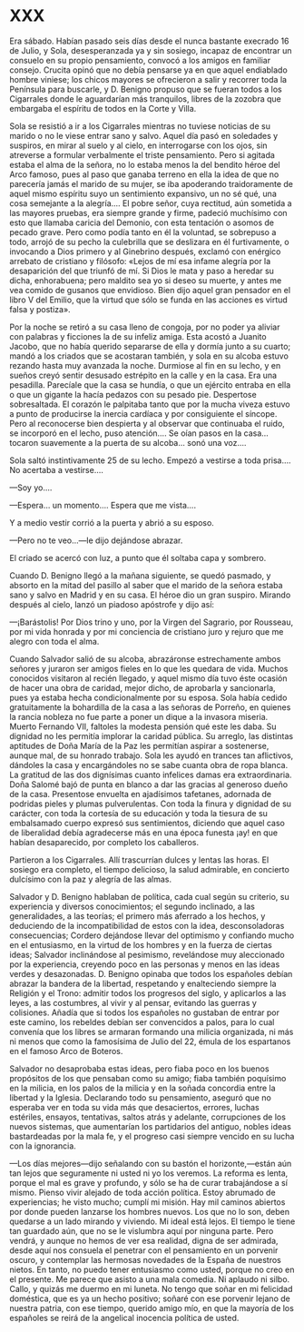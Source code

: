 # XXX

Era sábado. Habían pasado seis días desde el nunca bastante execrado 16 de
Julio, y Sola, desesperanzada ya y sin sosiego, incapaz de encontrar un
consuelo en su propio pensamiento, convocó a los amigos en familiar consejo.
Crucita opinó que no debía pensarse ya en que aquel endiablado hombre viniese;
los chicos mayores se ofrecieron a salir y recorrer toda la Península para
buscarle, y D. Benigno propuso que se fueran todos a los Cigarrales donde le
aguardarían más tranquilos, libres de la zozobra que embargaba el espíritu de
todos en la Corte y Villa.

Sola se resistió a ir a los Cigarrales mientras no tuviese noticias de su
marido o no le viese entrar sano y salvo. Aquel día pasó en soledades
y suspiros, en mirar al suelo y al cielo, en interrogarse con los ojos, sin
atreverse a formular verbalmente el triste pensamiento. Pero si agitada estaba
el alma de la señora, no lo estaba menos la del bendito héroe del Arco famoso,
pues al paso que ganaba terreno en ella la idea de que no parecería jamás el
marido de su mujer, se iba apoderando traidoramente de aquel mismo espíritu
suyo un sentimiento expansivo, un no sé qué, una cosa semejante a la
alegría.... El pobre señor, cuya rectitud, aún sometida a las mayores pruebas,
era siempre grande y firme, padeció muchísimo con esto que llamaba caricia del
Demonio, con esta tentación o asomos de pecado grave. Pero como podía tanto en
él la voluntad, se sobrepuso a todo, arrojó de su pecho la culebrilla que se
deslizara en él furtivamente, o invocando a Dios primero y al Ginebrino
después, exclamó con enérgico arrebato de cristiano y filósofo: «Lejos de mí
esa infame alegría por la desaparición del que triunfó de mí. Si Dios le mata
y paso a heredar su dicha, enhorabuena; pero maldito sea yo si deseo su muerte,
y antes me vea comido de gusanos que envidioso. Bien dijo aquel gran pensador
en el libro V del Emilio, que la virtud que sólo se funda en las acciones es
virtud falsa y postiza».

Por la noche se retiró a su casa lleno de congoja, por no poder ya aliviar con
palabras y ficciones la de su infeliz amiga. Esta acostó a Juanito Jacobo, que
no había querido separarse de ella y dormía junto a su cuarto; mandó a los
criados que se acostaran también, y sola en su alcoba estuvo rezando hasta muy
avanzada la noche. Durmiose al fin en su lecho, y en sueños creyó sentir
desusado estrépito en la calle y en la casa. Era una pesadilla. Parecíale que
la casa se hundía, o que un ejército entraba en ella o que un gigante la hacía
pedazos con su pesado pie. Despertose sobresaltada. El corazón le palpitaba
tanto que por la mucha viveza estuvo a punto de producirse la inercia cardíaca
y por consiguiente el síncope. Pero al reconocerse bien despierta y al observar
que continuaba el ruido, se incorporó en el lecho, puso atención.... Se oían
pasos en la casa... tocaron suavemente a la puerta de su alcoba... sonó una
voz....

Sola saltó instintivamente 25 de su lecho. Empezó a vestirse a toda prisa....
No acertaba a vestirse....

—Soy yo....

—Espera... un momento.... Espera que me vista....

Y a medio vestir corrió a la puerta y abrió a su esposo.

—Pero no te veo...—le dijo dejándose abrazar.

El criado se acercó con luz, a punto que él soltaba capa y sombrero.

Cuando D. Benigno llegó a la mañana siguiente, se quedó pasmado, y absorto en
la mitad del pasillo al saber que el marido de la señora estaba sano y salvo en
Madrid y en su casa. El héroe dio un gran suspiro. Mirando después al cielo,
lanzó un piadoso apóstrofe y dijo así:

—¡Barástolis! Por Dios trino y uno, por la Virgen del Sagrario, por Rousseau,
por mi vida honrada y por mi conciencia de cristiano juro y rejuro que me
alegro con toda el alma.

Cuando Salvador salió de su alcoba, abrazáronse estrechamente ambos señores
y juraron ser amigos fieles en lo que les quedara de vida. Muchos conocidos
visitaron al recién llegado, y aquel mismo día tuvo éste ocasión de hacer una
obra de caridad, mejor dicho, de aprobarla y sancionarla, pues ya estaba hecha
condicionalmente por su esposa. Sola había cedido gratuitamente la bohardilla
de la casa a las señoras de Porreño, en quienes la rancia nobleza no fue parte
a poner un dique a la invasora miseria. Muerto Fernando VII, faltoles la
modesta pensión qué este les daba. Su dignidad no les permitía implorar la
caridad pública. Su arreglo, las distintas aptitudes de Doña María de la Paz
les permitían aspirar a sostenerse, aunque mal, de su honrado trabajo. Sola les
ayudó en trances tan aflictivos, dándoles la casa y encargándoles no se sabe
cuanta obra de ropa blanca. La gratitud de las dos dignísimas cuanto infelices
damas era extraordinaria. Doña Salomé bajó de punta en blanco a dar las gracias
al generoso dueño de la casa. Presentose envuelta en ajadísimos tafetanes,
adornada de podridas pieles y plumas pulverulentas. Con toda la finura
y dignidad de su carácter, con toda la cortesía de su educación y toda la
tiesura de su embalsamado cuerpo expresó sus sentimientos, diciendo que aquel
caso de liberalidad debía agradecerse más en una época funesta ¡ay! en que
habían desaparecido, por completo los caballeros.

Partieron a los Cigarrales. Allí trascurrían dulces y lentas las horas. El
sosiego era completo, el tiempo delicioso, la salud admirable, en concierto
dulcísimo con la paz y alegría de las almas.

Salvador y D. Benigno hablaban de política, cada cual según su criterio, su
experiencia y diversos conocimientos; el segundo inclinado, a las
generalidades, a las teorías; el primero más aferrado a los hechos,
y deduciendo de la incompatibilidad de estos con la idea, desconsoladoras
consecuencias; Cordero dejándose llevar del optimismo y confiando mucho en el
entusiasmo, en la virtud de los hombres y en la fuerza de ciertas ideas;
Salvador inclinándose al pesimismo, revelándose muy aleccionado por la
experiencia, creyendo poco en las personas y menos en las ideas verdes
y desazonadas. D. Benigno opinaba que todos los españoles debían abrazar la
bandera de la libertad, respetando y enalteciendo siempre la Religión y el
Trono: admitir todos los progresos del siglo, y aplicarlos a las leyes, a las
costumbres, al vivir y al pensar, evitando las guerras y colisiones. Añadía que
si todos los españoles no gustaban de entrar por este camino, los rebeldes
debían ser convencidos a palos, para lo cual convenía que los libres se armaran
formando una milicia organizada, ni más ni menos que como la famosísima de
Julio del 22, émula de los espartanos en el famoso Arco de Boteros.

Salvador no desaprobaba estas ideas, pero fiaba poco en los buenos propósitos
de los que pensaban como su amigo; fiaba también poquísimo en la milicia, en
los palos de la milicia y en la soñada concordia entre la libertad y la
Iglesia. Declarando todo su pensamiento, aseguró que no esperaba ver en toda su
vida más que desaciertos, errores, luchas estériles, ensayos, tentativas,
saltos atrás y adelante, corrupciones de los nuevos sistemas, que aumentarían
los partidarios del antiguo, nobles ideas bastardeadas por la mala fe, y el
progreso casi siempre vencido en su lucha con la ignorancia.

—Los días mejores—dijo señalando con su bastón el horizonte,—están aún tan
lejos que seguramente ni usted ni yo los veremos. La reforma es lenta, porque
el mal es grave y profundo, y sólo se ha de curar trabajándose a sí mismo.
Pienso vivir alejado de toda acción política. Estoy abrumado de experiencias;
he visto mucho; cumplí mi misión. Hay mil caminos abiertos por donde pueden
lanzarse los hombres nuevos. Los que no lo son, deben quedarse a un lado
mirando y viviendo. Mi ideal está lejos. El tiempo le tiene tan guardado aún,
que no se le vislumbra aquí por ninguna parte. Pero vendrá, y aunque no hemos
de ver esa realidad, digna de ser admirada, desde aquí nos consuela el penetrar
con el pensamiento en un porvenir oscuro, y contemplar las hermosas novedades
de la España de nuestros nietos. En tanto, no puedo tener entusiasmo como
usted, porque no creo en el presente. Me parece que asisto a una mala comedia.
Ni aplaudo ni silbo. Callo, y quizás me duermo en mi luneta. No tengo que soñar
en mi felicidad doméstica, que es ya un hecho positivo; soñaré con ese porvenir
lejano de nuestra patria, con ese tiempo, querido amigo mío, en que la mayoría
de los españoles se reirá de la angelical inocencia política de usted.
